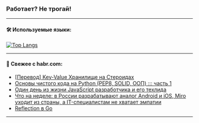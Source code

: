 ### Работает? Не трогай!

---
<!--
#### 🛠️ Technical stack:

![Java](https://img.shields.io/badge/Java-informational?logo=Oracle&style=flat&logoColor=white&color=FF4500)
![Kotlin](https://img.shields.io/badge/Kotlin-informational?logo=Kotlin&style=flat&logoColor=white&color=774D97)
![TS](https://img.shields.io/badge/TypeScript-informational?logo=typeScript&style=flat&logoColor=black&color=017acc)
![Python](https://img.shields.io/badge/Python-informational?logo=Python&style=flat&logoColor=black&color=ffdd54) <br>
![Spring](https://img.shields.io/badge/Spring-informational?logo=Spring&style=flat&logoColor=white&color=6DB33F) 
![SpringBoot](https://img.shields.io/badge/SpringBoot-informational?logo=SpringBoot&style=flat&logoColor=white&color=6DB33F)
![Nest](https://img.shields.io/badge/NestJS-informational?logo=NestJS&style=flat&logoColor=white&color=E0234E) 
![NodeJS](https://img.shields.io/badge/NodeJS-informational?logo=node.js&style=flat&logoColor=white&color=70A760)<br>
![PostgreSQL](https://img.shields.io/badge/PostgreSQL-informational?logo=PostgreSQL&style=flat&logoColor=white&color=DAA520)
![MongoDB](https://img.shields.io/badge/MongoDB-informational?logo=MongoDB&style=flat&logoColor=white&color=870000)
![Apache](https://img.shields.io/badge/Apache-informational?logo=apache&style=flat&logoColor=white&color=f74e28)

___ 
-->

#### 🛠️ Используемые языки:

[![Top Langs](https://github-readme-stats-u2qms2cxw-advtsettinggmailcoms-projects.vercel.app/api/top-langs/?username=zloylis&langs_count=10&hide_title=true&title_color=e6edf3&size_weight=0.5&count_weight=0.5&layout=compact&hide_progress=true&hide_border=true&theme=dracula)](https://github.com/zloylis)

<!---


####  :octocat:&nbsp;&nbsp; Статистика:

![GitHub stats](https://github-readme-stats-u2qms2cxw-advtsettinggmailcoms-projects.vercel.app/api?username=zloylis&show_icons=true&hide_border=true&theme=dracula&title_color=e6edf3&include_all_commits=true&count_private=true&hide_rank=false&hide_title=true&rank_icon=github)
-->
---

#### 💬 Свежее с habr.com:

<!-- BLOG-POST-LIST:START -->
- [[Перевод] Key-Value Хранилище на Стероидах](https://habr.com/ru/articles/836690/?utm_source=habrahabr&utm_medium=rss&utm_campaign=836690)
- [Основы чистого кода на Python &lpar;PEP8, SOLID, ООП&rpar; ::: часть 1](https://habr.com/ru/articles/836678/?utm_source=habrahabr&utm_medium=rss&utm_campaign=836678)
- [Один день из жизни JavaScript разработчика и его техлида](https://habr.com/ru/articles/836670/?utm_source=habrahabr&utm_medium=rss&utm_campaign=836670)
- [Что на неделе: в России разрабатывают аналог Android и iOS, Miro уходит из страны, а IT-специалистам не хватает эмпатии](https://habr.com/ru/companies/agima/articles/836608/?utm_source=habrahabr&utm_medium=rss&utm_campaign=836608)
- [Reflection в Go](https://habr.com/ru/companies/otus/articles/833770/?utm_source=habrahabr&utm_medium=rss&utm_campaign=833770)
<!-- BLOG-POST-LIST:END -->

---
